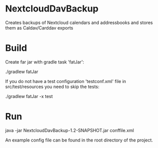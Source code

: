 # NextcloudDavBackup
Creates backups of Nextcloud calendars and addressbooks and stores them as Caldav/Carddav exports

# Build

Create far jar with gradle task 'fatJar':

./gradlew fatJar

If you do not have a test configuration 'testconf.xml' file in src/test/resources you need to skip the tests:

./gradlew fatJar -x test

# Run

java -jar NextcloudDavBackup-1.2-SNAPSHOT.jar conffile.xml

An example config file can be found in the root directory of the project.